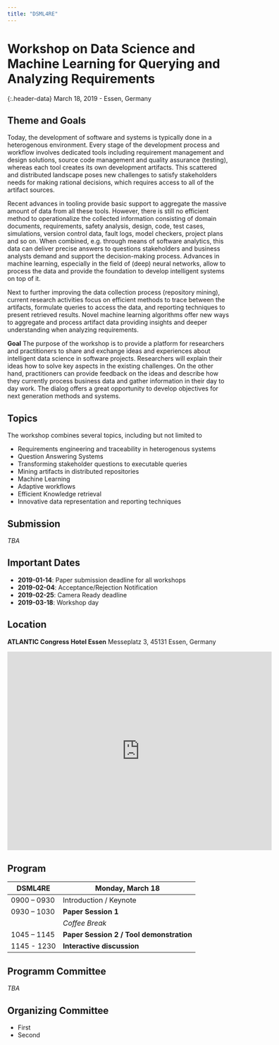 ```yaml
---
title: "DSML4RE"
---
```


# Workshop on Data Science and Machine Learning for Querying and Analyzing Requirements

{:.header-data}
March 18, 2019 - Essen, Germany

## Theme and Goals

Today, the development of software and systems is typically done in a heterogenous environment. Every stage of the development process and workflow involves dedicated tools including requirement management and design solutions, source code management and quality assurance (testing), whereas each tool creates its own development artifacts. This scattered and distributed landscape poses new challenges to satisfy stakeholders needs for making rational decisions, which requires access to all of the artifact sources.

Recent advances in tooling provide basic support to aggregate the massive amount of data from all these tools. However, there is still no efficient method to operationalize the collected information consisting of domain documents, requirements, safety analysis, design, code, test cases, simulations, version control data, fault logs, model checkers, project plans and so on. When combined, e.g. through means of software analytics, this data can deliver precise answers to questions stakeholders and business analysts demand and support the decision-making process. Advances in machine learning, especially in the field of (deep) neural networks, allow to process the data and provide the foundation to develop intelligent systems on top of it.

Next to further improving the data collection process (repository mining), current research activities focus on efficient methods to trace between the artifacts, formulate queries to access the data, and reporting techniques to present retrieved results. Novel machine learning algorithms offer new ways to aggregate and process artifact data providing insights and deeper understanding when analyzing requirements.

**Goal** The purpose of the workshop is to provide a platform for researchers and practitioners to share and exchange ideas and experiences about intelligent data science in software projects. Researchers will explain their ideas how to solve key aspects in the existing challenges. On the other hand, practitioners can provide feedback on the ideas and describe how they currently process business data and gather information in their day to day work. The dialog offers a great opportunity to develop objectives for next generation methods and systems.

## Topics

The workshop combines several topics, including but not limited to

* Requirements engineering and traceability in heterogenous systems
* Question Answering Systems
* Transforming stakeholder questions to executable queries
* Mining artifacts in distributed repositories
* Machine Learning
* Adaptive workflows
* Efficient Knowledge retrieval
* Innovative data representation and reporting techniques

## Submission

*TBA*

## Important Dates

* **2019-01-14**: Paper submission deadline for all workshops
* **2019-02-04**: Acceptance/Rejection Notification
* **2019-02-25**: Camera Ready deadline
* **2019-03-18**: Workshop day

## Location

**ATLANTIC Congress Hotel Essen** Messeplatz 3, 45131 Essen, Germany

<iframe src="https://www.google.com/maps/embed?pb=!1m18!1m12!1m3!1d5814.536889603053!2d6.997335531202104!3d51.43162961984177!2m3!1f0!2f0!3f0!3m2!1i1024!2i768!4f13.1!3m3!1m2!1s0x47b8c3264560cf71%3A0x37cb3e21e867800e!2sATLANTIC+Congress+Hotel+Essen!5e0!3m2!1sen!2sus!4v1541109304321" width="600" height="450" frameborder="0" style="border:0" allowfullscreen></iframe>

## Program

| DSML4RE | Monday, March 18 |
|---|---|
|0900 – 0930| Introduction / Keynote |
|0930 – 1030| **Paper Session 1** |
| | *Coffee Break* |
|1045 – 1145| **Paper Session 2 / Tool demonstration**  |
|1145 - 1230 | **Interactive discussion**|

## Programm Committee

*TBA*

## Organizing Committee

* First
* Second
